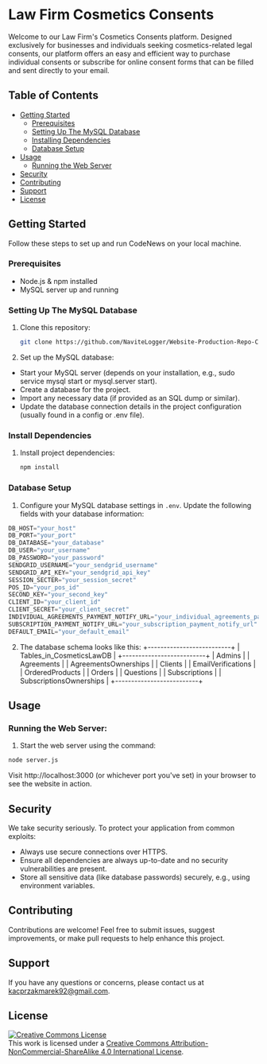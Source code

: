# Law Firm Cosmetics Consents

Welcome to our Law Firm's Cosmetics Consents platform. Designed exclusively for businesses and individuals seeking cosmetics-related legal consents, our platform offers an easy and efficient way to purchase individual consents or subscribe for online consent forms that can be filled and sent directly to your email.

## Table of Contents

- [Getting Started](#getting-started)
  - [Prerequisites](#prerequisites)
  - [Setting Up The MySQL Database](#setting-up-a-virtual-environment)
  - [Installing Dependencies](#installing-dependencies)
  - [Database Setup](#database-setup)
- [Usage](#usage)
  - [Running the Web Server](#running-the-web-scraper)
- [Security](#security)
- [Contributing](#contributing)
- [Support](#support)
- [License](#license)

## Getting Started

Follow these steps to set up and run CodeNews on your local machine.

### Prerequisites

- Node.js & npm installed
- MySQL server up and running

### Setting Up The MySQL Database

1. Clone this repository:

   ```bash
   git clone https://github.com/NaviteLogger/Website-Production-Repo-Copy.git
   ```

2. Set up the MySQL database:

- Start your MySQL server (depends on your installation, e.g., sudo service mysql start or mysql.server start).
- Create a database for the project.
- Import any necessary data (if provided as an SQL dump or similar).
- Update the database connection details in the project configuration (usually found in a config or .env file).

### Install Dependencies

1. Install project dependencies:

   ```bash
   npm install
   ```

### Database Setup

1. Configure your MySQL database settings in `.env`. Update the following fields with your database information:

```javascript
DB_HOST="your_host"
DB_PORT="your_port"
DB_DATABASE="your_database"
DB_USER="your_username"
DB_PASSWORD="your_password"
SENDGRID_USERNAME="your_sendgrid_username"
SENDGRID_API_KEY="your_sendgrid_api_key"
SESSION_SECTER="your_session_secret"
POS_ID="your_pos_id"
SECOND_KEY="your_second_key"
CLIENT_ID="your_client_id"
CLIENT_SECRET="your_client_secret"
INDIVIDUAL_AGREEMENTS_PAYMENT_NOTIFY_URL="your_individual_agreements_payment_notify_url"
SUBSCRIPTION_PAYMENT_NOTIFY_URL="your_subscription_payment_notify_url"
DEFAULT_EMAIL="your_default_email"
```

2. The database schema looks like this:
+--------------------------+
| Tables_in_CosmeticsLawDB |
+--------------------------+
| Admins                   |
| Agreements               |
| AgreementsOwnerships     |
| Clients                  |
| EmailVerifications       |
| OrderedProducts          |
| Orders                   |
| Questions                |
| Subscriptions            |
| SubscriptionsOwnerships  |
+--------------------------+

## Usage

### Running the Web Server:

1. Start the web server using the command:

```bash
node server.js
```

Visit http://localhost:3000 (or whichever port you've set) in your browser to see the website in action.

## Security

We take security seriously. To protect your application from common exploits:

- Always use secure connections over HTTPS.
- Ensure all dependencies are always up-to-date and no security vulnerabilities are present.
- Store all sensitive data (like database passwords) securely, e.g., using environment variables.

## Contributing

Contributions are welcome! Feel free to submit issues, suggest improvements, or make pull requests to help enhance this project.

## Support

If you have any questions or concerns, please contact us at [kacprzakmarek92@gmail.com](mailto:kacprzakmarek92@gmail.com).

## License

<a rel="license" href="http://creativecommons.org/licenses/by-nc-sa/4.0/"><img alt="Creative Commons License" style="border-width:0" src="https://i.creativecommons.org/l/by-nc-sa/4.0/88x31.png" /></a><br />This work is licensed under a <a rel="license" href="http://creativecommons.org/licenses/by-nc-sa/4.0/">Creative Commons Attribution-NonCommercial-ShareAlike 4.0 International License</a>.
